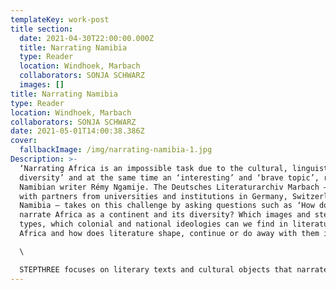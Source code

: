 ```yaml
---
templateKey: work-post
title section:
  date: 2021-04-30T22:00:00.000Z
  title: Narrating Namibia
  type: Reader
  location: Windhoek, Marbach
  collaborators: SONJA SCHWARZ
  images: []
title: Narrating Namibia
type: Reader
location: Windhoek, Marbach
collaborators: SONJA SCHWARZ
date: 2021-05-01T14:00:38.386Z
cover:
  fallbackImage: /img/narrating-namibia-1.jpg
Description: >-
  ‘Narrating Africa is an impossible task due to the cultural, linguistic
  diversity’ and at the same time an ‘interesting’ and ‘brave topic’, reflects
  Namibian writer Rémy Ngamije. The Deutsches Literaturarchiv Marbach – together
  with partners from universities and institutions in Germany, Switzerland and
  Namibia – takes on this challenge by asking questions such as ‘How do we
  narrate Africa as a continent and its diversity? Which images and stereo
  types, which colonial and national ideologies can we find in literature about
  Africa and how does literature shape, continue or do away with them in turn?’\

  \

  STEPTHREE focuses on literary texts and cultural objects that narrate Namibia. The selection of texts portrays the multilingual Namibian society. Together, texts and objects represent snapshots of Namibian literature and culture. Scholars and writers discuss and contextualise their meaning and narration, but also raise further questions. Come and see for yourself.
---
```

